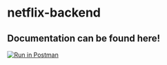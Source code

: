 # netflix-backend

## Documentation can be found here!

[![Run in Postman](https://run.pstmn.io/button.svg)](https://documenter.getpostman.com/view/24358339/2s8ZDSbkB1)
